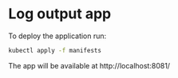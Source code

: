 # Log output app

To deploy the application run:

```bash
kubectl apply -f manifests
```

The app will be available at http://localhost:8081/
